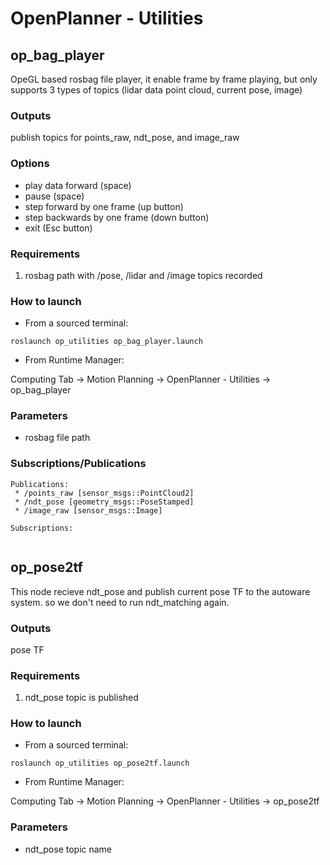 # OpenPlanner - Utilities

## op_bag_player

OpeGL based rosbag file player, it enable frame by frame playing, but only supports 3 types of topics (lidar data point cloud, current pose, image)

### Outputs
publish topics for points_raw, ndt_pose, and image_raw


### Options
 * play data forward (space)
 * pause (space)
 * step forward by one frame (up button)
 * step backwards by one frame (down button)
 * exit (Esc button) 


### Requirements

1. rosbag path with /pose, /lidar and /image topics recorded 

### How to launch

* From a sourced terminal:

`roslaunch op_utilities op_bag_player.launch`

* From Runtime Manager:

Computing Tab -> Motion Planning -> OpenPlanner - Utilities  -> op_bag_player


### Parameters 
 * rosbag file path 

### Subscriptions/Publications

```
Publications: 
 * /points_raw [sensor_msgs::PointCloud2]
 * /ndt_pose [geometry_msgs::PoseStamped]
 * /image_raw [sensor_msgs::Image]

Subscriptions: 
 
```

## op_pose2tf

This node recieve ndt_pose and publish current pose TF to the autoware system. so we don't need to run ndt_matching again. 

### Outputs
pose TF

### Requirements

1. ndt_pose topic is published 

### How to launch

* From a sourced terminal:

`roslaunch op_utilities op_pose2tf.launch`

* From Runtime Manager:

Computing Tab -> Motion Planning -> OpenPlanner - Utilities  -> op_pose2tf


### Parameters 
 * ndt_pose topic name

